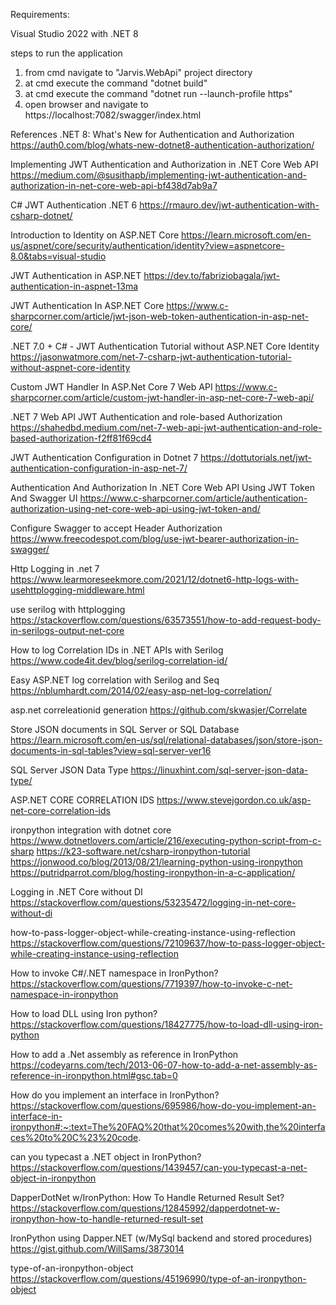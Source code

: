 Requirements:

Visual Studio 2022 with .NET 8

steps to run the application
1. from cmd navigate to "Jarvis.WebApi" project directory
2. at cmd execute the command "dotnet build"
3. at cmd execute the command "dotnet run --launch-profile https"
4. open browser and navigate to https://localhost:7082/swagger/index.html


References
.NET 8: What's New for Authentication and Authorization
https://auth0.com/blog/whats-new-dotnet8-authentication-authorization/


Implementing JWT Authentication and Authorization in .NET Core Web API
https://medium.com/@susithapb/implementing-jwt-authentication-and-authorization-in-net-core-web-api-bf438d7ab9a7

C# JWT Authentication .NET 6
https://rmauro.dev/jwt-authentication-with-csharp-dotnet/

Introduction to Identity on ASP.NET Core
https://learn.microsoft.com/en-us/aspnet/core/security/authentication/identity?view=aspnetcore-8.0&tabs=visual-studio

JWT Authentication in ASP.NET
https://dev.to/fabriziobagala/jwt-authentication-in-aspnet-13ma

JWT Authentication In ASP.NET Core
https://www.c-sharpcorner.com/article/jwt-json-web-token-authentication-in-asp-net-core/


.NET 7.0 + C# - JWT Authentication Tutorial without ASP.NET Core Identity
https://jasonwatmore.com/net-7-csharp-jwt-authentication-tutorial-without-aspnet-core-identity
	
Custom JWT Handler In ASP.Net Core 7 Web API
https://www.c-sharpcorner.com/article/custom-jwt-handler-in-asp-net-core-7-web-api/

.NET 7 Web API JWT Authentication and role-based Authorization
https://shahedbd.medium.com/net-7-web-api-jwt-authentication-and-role-based-authorization-f2ff81f69cd4

JWT Authentication Configuration in Dotnet 7
https://dottutorials.net/jwt-authentication-configuration-in-asp-net-7/

Authentication And Authorization In .NET Core Web API Using JWT Token And Swagger UI
https://www.c-sharpcorner.com/article/authentication-authorization-using-net-core-web-api-using-jwt-token-and/

Configure Swagger to accept Header Authorization
https://www.freecodespot.com/blog/use-jwt-bearer-authorization-in-swagger/

Http Logging in .net 7
https://www.learmoreseekmore.com/2021/12/dotnet6-http-logs-with-usehttplogging-middleware.html

use serilog with httplogging
https://stackoverflow.com/questions/63573551/how-to-add-request-body-in-serilogs-output-net-core

How to log Correlation IDs in .NET APIs with Serilog
https://www.code4it.dev/blog/serilog-correlation-id/

Easy ASP.NET log correlation with Serilog and Seq
https://nblumhardt.com/2014/02/easy-asp-net-log-correlation/

asp.net correleationid generation
https://github.com/skwasjer/Correlate

Store JSON documents in SQL Server or SQL Database
https://learn.microsoft.com/en-us/sql/relational-databases/json/store-json-documents-in-sql-tables?view=sql-server-ver16

SQL Server JSON Data Type
https://linuxhint.com/sql-server-json-data-type/

ASP.NET CORE CORRELATION IDS
https://www.stevejgordon.co.uk/asp-net-core-correlation-ids

ironpython integration with dotnet core 
https://www.dotnetlovers.com/article/216/executing-python-script-from-c-sharp
https://k23-software.net/csharp-ironpython-tutorial
https://jonwood.co/blog/2013/08/21/learning-python-using-ironpython
https://putridparrot.com/blog/hosting-ironpython-in-a-c-application/


Logging in .NET Core without DI
https://stackoverflow.com/questions/53235472/logging-in-net-core-without-di

how-to-pass-logger-object-while-creating-instance-using-reflection
https://stackoverflow.com/questions/72109637/how-to-pass-logger-object-while-creating-instance-using-reflection


How to invoke C#/.NET namespace in IronPython?
https://stackoverflow.com/questions/7719397/how-to-invoke-c-net-namespace-in-ironpython

How to load DLL using Iron python?
https://stackoverflow.com/questions/18427775/how-to-load-dll-using-iron-python

How to add a .Net assembly as reference in IronPython
https://codeyarns.com/tech/2013-06-07-how-to-add-a-net-assembly-as-reference-in-ironpython.html#gsc.tab=0


How do you implement an interface in IronPython?
https://stackoverflow.com/questions/695986/how-do-you-implement-an-interface-in-ironpython#:~:text=The%20FAQ%20that%20comes%20with,the%20interfaces%20to%20C%23%20code.

can you typecast a .NET object in IronPython?
https://stackoverflow.com/questions/1439457/can-you-typecast-a-net-object-in-ironpython


DapperDotNet w/IronPython: How To Handle Returned Result Set?
https://stackoverflow.com/questions/12845992/dapperdotnet-w-ironpython-how-to-handle-returned-result-set


IronPython using Dapper.NET (w/MySql backend and stored procedures)
https://gist.github.com/WillSams/3873014

type-of-an-ironpython-object
https://stackoverflow.com/questions/45196990/type-of-an-ironpython-object
